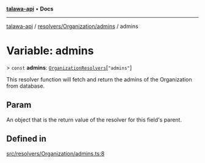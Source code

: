 [**talawa-api**](../../../../README.md) • **Docs**

***

[talawa-api](../../../../modules.md) / [resolvers/Organization/admins](../README.md) / admins

# Variable: admins

\> `const` **admins**: [`OrganizationResolvers`](../../../../types/generatedGraphQLTypes/type-aliases/OrganizationResolvers.md)\[`"admins"`\]

This resolver function will fetch and return the admins of the Organization from database.

## Param

An object that is the return value of the resolver for this field's parent.

## Defined in

[src/resolvers/Organization/admins.ts:8](https://github.com/PalisadoesFoundation/talawa-api/blob/d0c167bb942c4778fba221c2cdd27665fc7dbf61/src/resolvers/Organization/admins.ts#L8)
